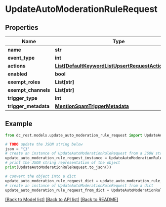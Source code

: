 # UpdateAutoModerationRuleRequest


## Properties

Name | Type | Description | Notes
------------ | ------------- | ------------- | -------------
**name** | **str** |  | [optional] 
**event_type** | **int** |  | [optional] 
**actions** | [**List[DefaultKeywordListUpsertRequestActionsInner]**](DefaultKeywordListUpsertRequestActionsInner.md) |  | [optional] 
**enabled** | **bool** |  | [optional] 
**exempt_roles** | **List[str]** |  | [optional] 
**exempt_channels** | **List[str]** |  | [optional] 
**trigger_type** | **int** |  | [optional] 
**trigger_metadata** | [**MentionSpamTriggerMetadata**](MentionSpamTriggerMetadata.md) |  | [optional] 

## Example

```python
from dc_rest.models.update_auto_moderation_rule_request import UpdateAutoModerationRuleRequest

# TODO update the JSON string below
json = "{}"
# create an instance of UpdateAutoModerationRuleRequest from a JSON string
update_auto_moderation_rule_request_instance = UpdateAutoModerationRuleRequest.from_json(json)
# print the JSON string representation of the object
print(UpdateAutoModerationRuleRequest.to_json())

# convert the object into a dict
update_auto_moderation_rule_request_dict = update_auto_moderation_rule_request_instance.to_dict()
# create an instance of UpdateAutoModerationRuleRequest from a dict
update_auto_moderation_rule_request_from_dict = UpdateAutoModerationRuleRequest.from_dict(update_auto_moderation_rule_request_dict)
```
[[Back to Model list]](../README.md#documentation-for-models) [[Back to API list]](../README.md#documentation-for-api-endpoints) [[Back to README]](../README.md)



